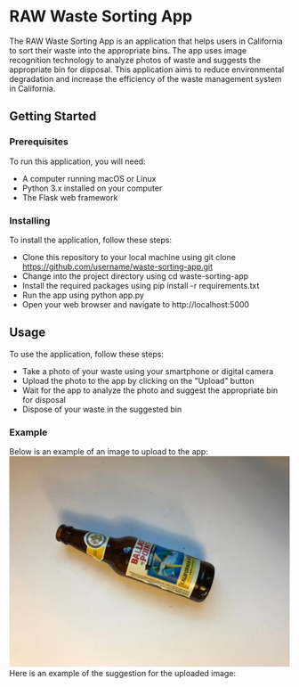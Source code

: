 # RAW Waste Sorting App
The RAW Waste Sorting App is an application that helps users in California to sort their waste into the appropriate bins. The app uses image recognition technology to analyze photos of waste and suggests the appropriate bin for disposal. This application aims to reduce environmental degradation and increase the efficiency of the waste management system in California.

## Getting Started
### Prerequisites
To run this application, you will need:

- A computer running macOS or Linux
- Python 3.x installed on your computer
- The Flask web framework

### Installing
To install the application, follow these steps:

- Clone this repository to your local machine using git clone https://github.com/username/waste-sorting-app.git
- Change into the project directory using cd waste-sorting-app
- Install the required packages using pip install -r requirements.txt
- Run the app using python app.py
- Open your web browser and navigate to http://localhost:5000

## Usage
To use the application, follow these steps:

- Take a photo of your waste using your smartphone or digital camera
- Upload the photo to the app by clicking on the "Upload" button
- Wait for the app to analyze the photo and suggest the appropriate bin for disposal
- Dispose of your waste in the suggested bin

### Example
Below is an example of an image to upload to the app:
![alt text](images/glass477.jpg "Glass")
Here is an example of the suggestion for the uploaded image:


